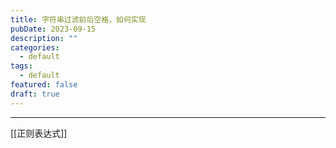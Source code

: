 ```yaml
---
title: 字符串过滤前后空格，如何实现
pubDate: 2023-09-15
description: ""
categories:
  - default
tags:
  - default
featured: false
draft: true
---
```


---

[[正则表达式]]
